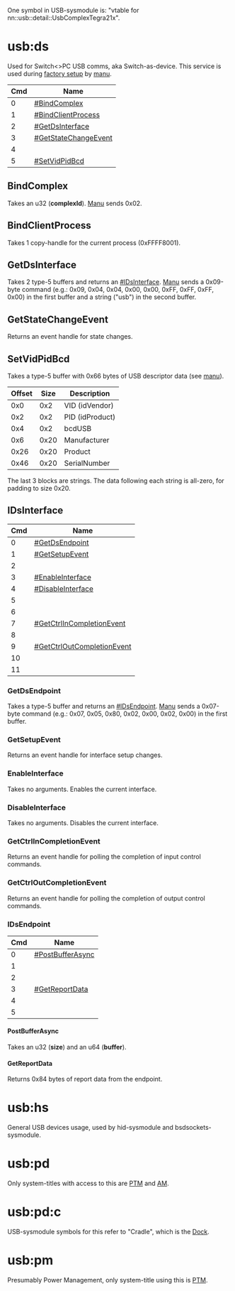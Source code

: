 One symbol in USB-sysmodule is: "vtable for
nn::usb::detail::UsbComplexTegra21x".

# usb:ds

Used for Switch\<\>PC USB comms, aka Switch-as-device. This service is
used during [factory setup](Factory%20Setup.md "wikilink") by
[manu](Manu%20Services.md "wikilink").

| Cmd | Name                                                     |
| --- | -------------------------------------------------------- |
| 0   | [\#BindComplex](#BindComplex "wikilink")                 |
| 1   | [\#BindClientProcess](#BindClientProcess "wikilink")     |
| 2   | [\#GetDsInterface](#GetDsInterface "wikilink")           |
| 3   | [\#GetStateChangeEvent](#GetStateChangeEvent "wikilink") |
| 4   |                                                          |
| 5   | [\#SetVidPidBcd](#SetVidPidBcd "wikilink")               |

## BindComplex

Takes an u32 (**complexId**). [Manu](Manu%20Services.md "wikilink")
sends 0x02.

## BindClientProcess

Takes 1 copy-handle for the current process (0xFFFF8001).

## GetDsInterface

Takes 2 type-5 buffers and returns an
[\#IDsInterface](#IDsInterface "wikilink").
[Manu](Manu%20Services.md "wikilink") sends a 0x09-byte command (e.g.:
0x09, 0x04, 0x04, 0x00, 0x00, 0xFF, 0xFF, 0xFF, 0x00) in the first
buffer and a string ("usb") in the second buffer.

## GetStateChangeEvent

Returns an event handle for state changes.

## SetVidPidBcd

Takes a type-5 buffer with 0x66 bytes of USB descriptor data (see
[manu](Manu%20Services#manu.md##manu "wikilink")).

| Offset | Size | Description     |
| ------ | ---- | --------------- |
| 0x0    | 0x2  | VID (idVendor)  |
| 0x2    | 0x2  | PID (idProduct) |
| 0x4    | 0x2  | bcdUSB          |
| 0x6    | 0x20 | Manufacturer    |
| 0x26   | 0x20 | Product         |
| 0x46   | 0x20 | SerialNumber    |

The last 3 blocks are strings. The data following each string is
all-zero, for padding to size
0x20.

## IDsInterface

| Cmd | Name                                                                 |
| --- | -------------------------------------------------------------------- |
| 0   | [\#GetDsEndpoint](#GetDsEndpoint "wikilink")                         |
| 1   | [\#GetSetupEvent](#GetSetupEvent "wikilink")                         |
| 2   |                                                                      |
| 3   | [\#EnableInterface](#EnableInterface "wikilink")                     |
| 4   | [\#DisableInterface](#DisableInterface "wikilink")                   |
| 5   |                                                                      |
| 6   |                                                                      |
| 7   | [\#GetCtrlInCompletionEvent](#GetCtrlInCompletionEvent "wikilink")   |
| 8   |                                                                      |
| 9   | [\#GetCtrlOutCompletionEvent](#GetCtrlOutCompletionEvent "wikilink") |
| 10  |                                                                      |
| 11  |                                                                      |

### GetDsEndpoint

Takes a type-5 buffer and returns an
[\#IDsEndpoint](#IDsEndpoint "wikilink").
[Manu](Manu%20Services.md "wikilink") sends a 0x07-byte command (e.g.:
0x07, 0x05, 0x80, 0x02, 0x00, 0x02, 0x00) in the first buffer.

### GetSetupEvent

Returns an event handle for interface setup changes.

### EnableInterface

Takes no arguments. Enables the current interface.

### DisableInterface

Takes no arguments. Disables the current interface.

### GetCtrlInCompletionEvent

Returns an event handle for polling the completion of input control
commands.

### GetCtrlOutCompletionEvent

Returns an event handle for polling the completion of output control
commands.

### IDsEndpoint

| Cmd | Name                                             |
| --- | ------------------------------------------------ |
| 0   | [\#PostBufferAsync](#PostBufferAsync "wikilink") |
| 1   |                                                  |
| 2   |                                                  |
| 3   | [\#GetReportData](#GetReportData "wikilink")     |
| 4   |                                                  |
| 5   |                                                  |

#### PostBufferAsync

Takes an u32 (**size**) and an u64 (**buffer**).

#### GetReportData

Returns 0x84 bytes of report data from the endpoint.

# usb:hs

General USB devices usage, used by hid-sysmodule and
bsdsockets-sysmodule.

# usb:pd

Only system-titles with access to this are
[PTM](PTM%20services.md "wikilink") and
[AM](AM%20services.md "wikilink").

# usb:pd:c

USB-sysmodule symbols for this refer to "Cradle", which is the
[Dock](Dock.md "wikilink").

# usb:pm

Presumably Power Management, only system-title using this is
[PTM](PTM%20services.md "wikilink").
